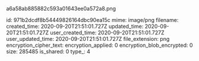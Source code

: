 a6a58ab885882c593a01643ee0a572a8.png

id: 971b2dcdf8b54449826164dbc90ea15c
mime: image/png
filename: 
created_time: 2020-09-20T21:51:01.727Z
updated_time: 2020-09-20T21:51:01.727Z
user_created_time: 2020-09-20T21:51:01.727Z
user_updated_time: 2020-09-20T21:51:01.727Z
file_extension: png
encryption_cipher_text: 
encryption_applied: 0
encryption_blob_encrypted: 0
size: 285485
is_shared: 0
type_: 4